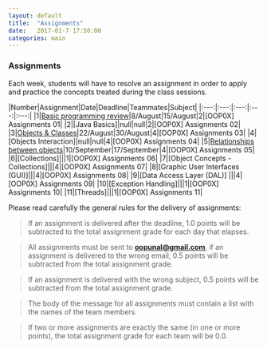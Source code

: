 ```yaml
---
layout: default
title:  "Assignments"
date:   2017-01-7 17:50:00
categories: main
---
```


### Assignments 

Each week, students will have to resolve an assignment in order to apply and practice the concepts treated during the class sessions. 

|Number|Assignment|Date|Deadline|Teammates|Subject|
|:---:|:---:|:---:|:---:|:---:|
|1|[Basic programming review](https://drive.google.com/open?id=0B6uYBzkBeRiaWkk2QlhNVnJQZkE)|8/August|15/August|2|[OOP0X] Assignments 01|
|2|[Java Basics]|null|null|2|[OOP0X] Assignments 02|
|3|[Objects & Classes](https://drive.google.com/open?id=0B6uYBzkBeRiaM1V0V0MzOXZmRFU)|22/August|30/August|4|[OOP0X] Assignments 03|
|4|[Objects Interaction]|null|null|4|[OOP0X] Assignments 04|
|5|[Relationships between objects](https://drive.google.com/open?id=0B6uYBzkBeRiaTzJhNlZlN1FpUEE)|10/September|17/September|4|[OOP0X] Assignments 05|
|6|[Collections]|||1|[OOP0X] Assignments 06|
|7|[Object Concepts - Collections]|||4|[OOP0X] Assignments 07|
|8|[Graphic User Interfaces (GUI)]|||4|[OOP0X] Assignments 08|
|9|[Data Access Layer (DAL)] |||4|[OOP0X] Assignments 09|
|10|[Exception Handling]|||1|[OOP0X] Assignments 10|
|11|[Threads]|||1|[OOP0X] Assignments 11|

Please read carefully the general rules for the delivery of assignments:

> If an assignment is delivered after the deadline, 1.0 points will be subtracted to the total assignment grade for each day that elapses. 

> All assignments must be sent to **oopunal@gmail.com**, if an assignment is delivered to the wrong email, 0.5 points will be subtracted from the total assignment grade.

> If an assignment is delivered with the wrong subject, 0.5 points will be subtracted from the total assignment grade.

> The body of the message for all assignments must contain a list with the names of the team members. 

> If two or more assignments are exactly the same (in one or more points), the total assignment grade for each team will be 0.0. 
